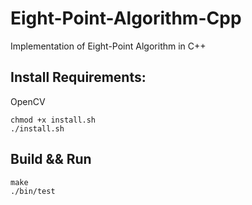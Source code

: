 # Eight-Point-Algorithm-Cpp
Implementation of Eight-Point Algorithm in C++

## Install Requirements:
OpenCV

    chmod +x install.sh
    ./install.sh

## Build && Run

    make
    ./bin/test
